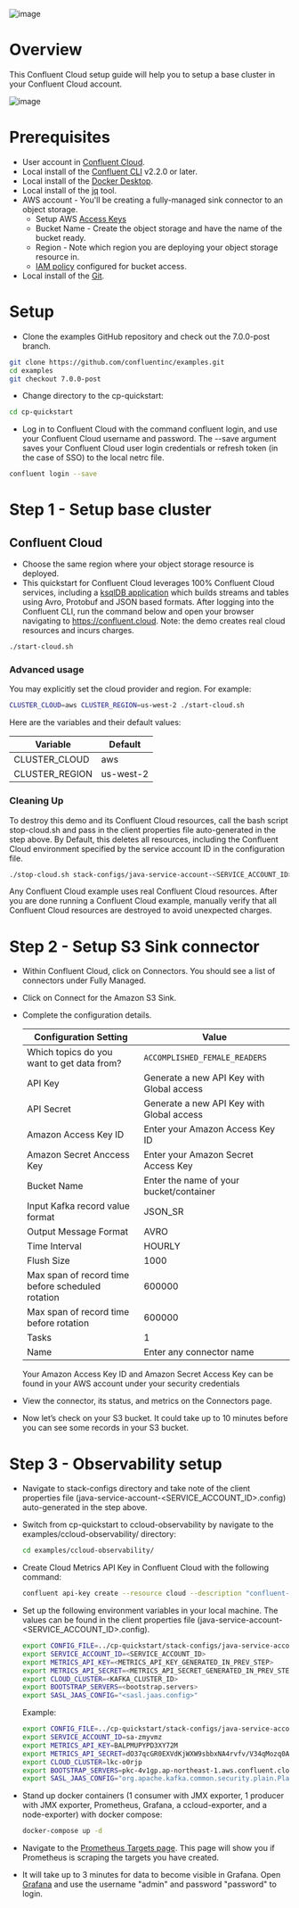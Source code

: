 ![image](https://github.com/hendrasutanto/examples/blob/7.0.0-post/images/confluent-logo-300-2.png)

# Overview

This Confluent Cloud setup guide will help you to setup a base cluster in your Confluent Cloud account.

![image](https://github.com/hendrasutanto/examples/blob/7.0.0-post/cp-quickstart/images/quickstart.png)

# Prerequisites

* User account in [Confluent Cloud](https://www.confluent.io/confluent-cloud/tryfree/).
* Local install of the [Confluent CLI](https://docs.confluent.io/confluent-cli/current/install.html) v2.2.0 or later.
* Local install of the [Docker Desktop](https://docs.docker.com/get-docker/).
* Local install of the [jq](https://github.com/stedolan/jq/wiki/Installation) tool.
* AWS account - You'll be creating a fully-managed sink connector to an object storage.
  - Setup AWS [Access Keys](https://docs.aws.amazon.com/general/latest/gr/aws-sec-cred-types.html#access-keys-and-secret-access-keys)
  - Bucket Name - Create the object storage and have the name of the bucket ready.
  - Region - Note which region you are deploying your object storage resource in.
  - [IAM policy](https://docs.confluent.io/cloud/current/connectors/cc-s3-sink.html#cc-s3-bucket-policy) configured for bucket access.
* Local install of the [Git](https://git-scm.com/book/en/v2/Getting-Started-Installing-Git).

# Setup

* Clone the examples GitHub repository and check out the 7.0.0-post branch.
```bash
git clone https://github.com/confluentinc/examples.git
cd examples
git checkout 7.0.0-post
```

* Change directory to the cp-quickstart:
```bash
cd cp-quickstart
```

* Log in to Confluent Cloud with the command confluent login, and use your Confluent Cloud username and password. The --save argument saves your Confluent Cloud user login credentials or refresh token (in the case of SSO) to the local netrc file.
```bash
confluent login --save
```

# Step 1 - Setup base cluster

## Confluent Cloud

* Choose the same region where your object storage resource is deployed.
* This quickstart for Confluent Cloud leverages 100% Confluent Cloud services, including a [ksqlDB application](statements-cloud.sql) which builds streams and tables using Avro, Protobuf and JSON based formats. After logging into the Confluent CLI, run the command below and open your browser navigating to https://confluent.cloud. Note: the demo creates real cloud resources and incurs charges.

```bash
./start-cloud.sh
```

### Advanced usage

You may explicitly set the cloud provider and region. For example:

```bash
CLUSTER_CLOUD=aws CLUSTER_REGION=us-west-2 ./start-cloud.sh
```

Here are the variables and their default values:

| Variable | Default |
| --- | --- |
| CLUSTER_CLOUD | aws |
| CLUSTER_REGION | us-west-2 |

### Cleaning Up

To destroy this demo and its Confluent Cloud resources, call the bash script stop-cloud.sh and pass in the client properties file auto-generated in the step above. By Default, this deletes all resources, including the Confluent Cloud environment specified by the service account ID in the configuration file.

```bash
./stop-cloud.sh stack-configs/java-service-account-<SERVICE_ACCOUNT_ID>.config
```

Any Confluent Cloud example uses real Confluent Cloud resources. After you are done running a Confluent Cloud example, manually verify that all Confluent Cloud resources are destroyed to avoid unexpected charges.

# Step 2 - Setup S3 Sink connector

* Within Confluent Cloud, click on Connectors. You should see a list of connectors under Fully Managed.
* Click on Connect for the Amazon S3 Sink.
* Complete the configuration details.

    | Configuration Setting               | Value                         |
    |------------------------|-----------------------------------------|
    | Which topics do you want to get data from? | `ACCOMPLISHED_FEMALE_READERS`                      |
    | API Key                              | Generate a new API Key with Global access |
    | API Secret                           | Generate a new API Key with Global access |
    | Amazon Access Key ID                       | Enter your Amazon Access Key ID                    |
    | Amazon Secret Anccess Key                  | Enter your Amazon Secret Access Key                |
    | Bucket Name                                | Enter the name of your bucket/container            |
    | Input Kafka record value format            | JSON_SR                                            |
    | Output Message Format                      | AVRO                                               |
    | Time Interval                              | HOURLY                                             |
    | Flush Size                                 | 1000                                               |
    | Max span of record time before scheduled rotation          | 600000                                               |
    | Max span of record time before rotation                    | 600000                                               |
    | Tasks                                      | 1                                                  |
    | Name                                       | Enter any connector name                           |

    Your Amazon Access Key ID and Amazon Secret Access Key can be found in your AWS account under your security credentials
* View the connector, its status, and metrics on the Connectors page.
* Now let’s check on your S3 bucket. It could take up to 10 minutes before you can see some records in your S3 bucket.

# Step 3 - Observability setup

* Navigate to stack-configs directory and take note of the client properties file (java-service-account-<SERVICE_ACCOUNT_ID>.config) auto-generated in the step above.
* Switch from cp-quickstart to ccloud-observability by navigate to the examples/ccloud-observability/ directory:
  ```bash
  cd examples/ccloud-observability/
  ```
* Create Cloud Metrics API Key in Confluent Cloud with the following command:
  ```bash
  confluent api-key create --resource cloud --description "confluent-cloud-metrics-api" -o json
  ```
* Set up the following environment variables in your local machine. The values can be found in the client properties file (java-service-account-<SERVICE_ACCOUNT_ID>.config).
  ```bash
  export CONFIG_FILE=../cp-quickstart/stack-configs/java-service-account-<SERVICE_ACCOUNT_ID>.config
  export SERVICE_ACCOUNT_ID=<SERVICE_ACCOUNT_ID>
  export METRICS_API_KEY=<METRICS_API_KEY_GENERATED_IN_PREV_STEP>
  export METRICS_API_SECRET=<METRICS_API_SECRET_GENERATED_IN_PREV_STEP>
  export CLOUD_CLUSTER=<KAFKA_CLUSTER_ID>
  export BOOTSTRAP_SERVERS=<bootstrap.servers>
  export SASL_JAAS_CONFIG="<sasl.jaas.config>"
  ```
  
  Example:
  ```bash
  export CONFIG_FILE=../cp-quickstart/stack-configs/java-service-account-sa-zmyvmz.config
  export SERVICE_ACCOUNT_ID=sa-zmyvmz
  export METRICS_API_KEY=BALPMUPYPD3XY72M
  export METRICS_API_SECRET=dO37qcGR0EXVdKjWXW9sbbxNA4rvfv/V34qMozq0A3cW+mIlX2eJGrVd++hzy46z
  export CLOUD_CLUSTER=lkc-o0rjp
  export BOOTSTRAP_SERVERS=pkc-4v1gp.ap-northeast-1.aws.confluent.cloud:9092
  export SASL_JAAS_CONFIG="org.apache.kafka.common.security.plain.PlainLoginModule required username='VIY3HTXWCIPS37IB' password='MWfwpZJK41KOcyt4pw8w956wUWdwJefEaB8ueZJTPDpzH3p77tTgPMjGTj4AQybK';"
  ```
* Stand up docker containers (1 consumer with JMX exporter, 1 producer with JMX exporter, Prometheus, Grafana, a ccloud-exporter, and a node-exporter) with docker compose:
    ```bash
  docker-compose up -d
  ```
* Navigate to the [Prometheus Targets page](localhost:9090/targets). This page will show you if Prometheus is scraping the targets you have created.
* It will take up to 3 minutes for data to become visible in Grafana. Open [Grafana](localhost:3000) and use the username "admin" and password "password" to login.
